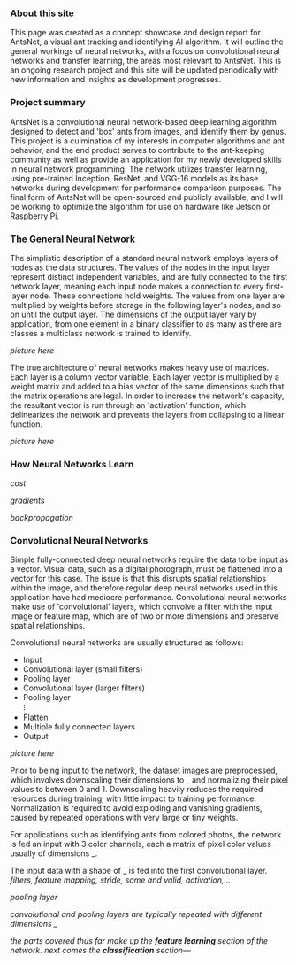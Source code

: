 [comment]: something

### About this site

This page was created as a concept showcase and design report for AntsNet, a visual ant tracking and identifying AI algorithm. It will outline the general workings of neural networks, with a focus on convolutional neural networks and transfer learning, the areas most relevant to AntsNet. This is an ongoing research project and this site will be updated periodically with new information and insights as development progresses.

### Project summary

AntsNet is a convolutional neural network-based deep learning algorithm designed to detect and 'box' ants from images, and identify them by genus. This project is a culmination of my interests in computer algorithms and ant behavior, and the end product serves to contribute to the ant-keeping community as well as provide an application for my newly developed skills in neural network programming. The network utilizes transfer learning, using pre-trained Inception, ResNet, and VGG-16 models as its base networks during development for performance comparison purposes. The final form of AntsNet will be open-sourced and publicly available, and I will be working to optimize the algorithm for use on hardware like Jetson or Raspberry Pi.

### The General Neural Network

The simplistic description of a standard neural network employs layers of nodes as the data structures. The values of the nodes in the input layer represent distinct independent variables, and are fully connected to the first network layer, meaning each input node makes a connection to every first-layer node. These connections hold weights. The values from one layer are multiplied by weights before storage in the following layer's nodes, and so on until the output layer. The dimensions of the output layer vary by application, from one element in a binary classifier to as many as there are classes a multiclass network is trained to identify.

*picture here*

The true architecture of neural networks makes heavy use of matrices. Each layer is a column vector variable. Each layer vector is multiplied by a weight matrix and added to a bias vector of the same dimensions such that the matrix operations are legal. In order to increase the network's capacity, the resultant vector is run through an 'activation' function, which delinearizes the network and prevents the layers from collapsing to a linear function.

*picture here*

### How Neural Networks Learn

*cost*

*gradients*

*backpropagation*


### Convolutional Neural Networks

Simple fully-connected deep neural networks require the data to be input as a vector. Visual data, such as a digital photograph, must be flattened into a vector for this case. The issue is that this disrupts spatial relationships within the image, and therefore regular deep neural networks used in this application have had mediocre performance. Convolutional neural networks make use of 'convolutional' layers, which convolve a filter with the input image or feature map, which are of two or more dimensions and preserve spatial relationships.

Convolutional neural networks are usually structured as follows:

- Input
- Convolutional layer (small filters)
- Pooling layer
- Convolutional layer (larger filters)
- Pooling layer  
⁝
- Flatten
- Multiple fully connected layers
- Output

*picture here*

Prior to being input to the network, the dataset images are preprocessed, which involves downscaling their dimensions to _ and normalizing their pixel values to between 0 and 1. Downscaling heavily reduces the required resources during training, with little impact to training performance. Normalization is required to avoid exploding and vanishing gradients, caused by repeated operations with very large or tiny weights.

For applications such as identifying ants from colored photos, the network is fed an input with 3 color channels, each a matrix of pixel color values usually of dimensions _.




The input data with a shape of _ is fed into the first convolutional layer. *filters, feature mapping, stride, same and valid, activation,...*

*pooling layer*

*convolutional and pooling layers are typically repeated with different dimensions _*

*the parts covered thus far make up the **feature learning** section of the network. next comes the **classification** section—*